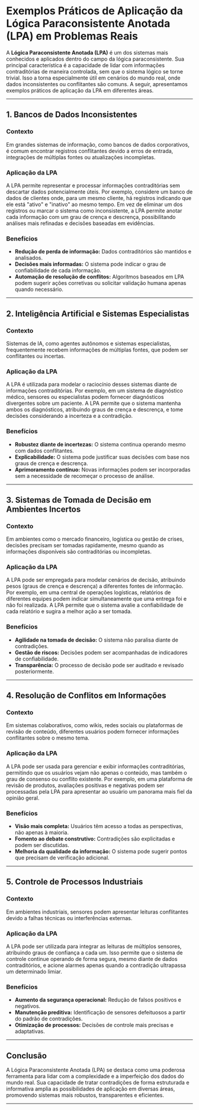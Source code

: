 
# Exemplos Práticos de Aplicação da Lógica Paraconsistente Anotada (LPA) em Problemas Reais

A **Lógica Paraconsistente Anotada (LPA)** é um dos sistemas mais conhecidos e aplicados dentro do campo da lógica paraconsistente. Sua principal característica é a capacidade de lidar com informações contraditórias de maneira controlada, sem que o sistema lógico se torne trivial. Isso a torna especialmente útil em cenários do mundo real, onde dados inconsistentes ou conflitantes são comuns. A seguir, apresentamos exemplos práticos de aplicação da LPA em diferentes áreas.

---

## 1. **Bancos de Dados Inconsistentes**

### **Contexto**
Em grandes sistemas de informação, como bancos de dados corporativos, é comum encontrar registros conflitantes devido a erros de entrada, integrações de múltiplas fontes ou atualizações incompletas.

### **Aplicação da LPA**
A LPA permite representar e processar informações contraditórias sem descartar dados potencialmente úteis. Por exemplo, considere um banco de dados de clientes onde, para um mesmo cliente, há registros indicando que ele está "ativo" e "inativo" ao mesmo tempo. Em vez de eliminar um dos registros ou marcar o sistema como inconsistente, a LPA permite anotar cada informação com um grau de crença e descrença, possibilitando análises mais refinadas e decisões baseadas em evidências.

### **Benefícios**
- **Redução de perda de informação:** Dados contraditórios são mantidos e analisados.
- **Decisões mais informadas:** O sistema pode indicar o grau de confiabilidade de cada informação.
- **Automação de resolução de conflitos:** Algoritmos baseados em LPA podem sugerir ações corretivas ou solicitar validação humana apenas quando necessário.

---

## 2. **Inteligência Artificial e Sistemas Especialistas**

### **Contexto**
Sistemas de IA, como agentes autônomos e sistemas especialistas, frequentemente recebem informações de múltiplas fontes, que podem ser conflitantes ou incertas.

### **Aplicação da LPA**
A LPA é utilizada para modelar o raciocínio desses sistemas diante de informações contraditórias. Por exemplo, em um sistema de diagnóstico médico, sensores ou especialistas podem fornecer diagnósticos divergentes sobre um paciente. A LPA permite que o sistema mantenha ambos os diagnósticos, atribuindo graus de crença e descrença, e tome decisões considerando a incerteza e a contradição.

### **Benefícios**
- **Robustez diante de incertezas:** O sistema continua operando mesmo com dados conflitantes.
- **Explicabilidade:** O sistema pode justificar suas decisões com base nos graus de crença e descrença.
- **Aprimoramento contínuo:** Novas informações podem ser incorporadas sem a necessidade de recomeçar o processo de análise.

---

## 3. **Sistemas de Tomada de Decisão em Ambientes Incertos**

### **Contexto**
Em ambientes como o mercado financeiro, logística ou gestão de crises, decisões precisam ser tomadas rapidamente, mesmo quando as informações disponíveis são contraditórias ou incompletas.

### **Aplicação da LPA**
A LPA pode ser empregada para modelar cenários de decisão, atribuindo pesos (graus de crença e descrença) a diferentes fontes de informação. Por exemplo, em uma central de operações logísticas, relatórios de diferentes equipes podem indicar simultaneamente que uma entrega foi e não foi realizada. A LPA permite que o sistema avalie a confiabilidade de cada relatório e sugira a melhor ação a ser tomada.

### **Benefícios**
- **Agilidade na tomada de decisão:** O sistema não paralisa diante de contradições.
- **Gestão de riscos:** Decisões podem ser acompanhadas de indicadores de confiabilidade.
- **Transparência:** O processo de decisão pode ser auditado e revisado posteriormente.

---

## 4. **Resolução de Conflitos em Informações**

### **Contexto**
Em sistemas colaborativos, como wikis, redes sociais ou plataformas de revisão de conteúdo, diferentes usuários podem fornecer informações conflitantes sobre o mesmo tema.

### **Aplicação da LPA**
A LPA pode ser usada para gerenciar e exibir informações contraditórias, permitindo que os usuários vejam não apenas o conteúdo, mas também o grau de consenso ou conflito existente. Por exemplo, em uma plataforma de revisão de produtos, avaliações positivas e negativas podem ser processadas pela LPA para apresentar ao usuário um panorama mais fiel da opinião geral.

### **Benefícios**
- **Visão mais completa:** Usuários têm acesso a todas as perspectivas, não apenas à maioria.
- **Fomento ao debate construtivo:** Contradições são explicitadas e podem ser discutidas.
- **Melhoria da qualidade da informação:** O sistema pode sugerir pontos que precisam de verificação adicional.

---

## 5. **Controle de Processos Industriais**

### **Contexto**
Em ambientes industriais, sensores podem apresentar leituras conflitantes devido a falhas técnicas ou interferências externas.

### **Aplicação da LPA**
A LPA pode ser utilizada para integrar as leituras de múltiplos sensores, atribuindo graus de confiança a cada um. Isso permite que o sistema de controle continue operando de forma segura, mesmo diante de dados contraditórios, e acione alarmes apenas quando a contradição ultrapassa um determinado limiar.

### **Benefícios**
- **Aumento da segurança operacional:** Redução de falsos positivos e negativos.
- **Manutenção preditiva:** Identificação de sensores defeituosos a partir do padrão de contradições.
- **Otimização de processos:** Decisões de controle mais precisas e adaptativas.

---

## **Conclusão**

A Lógica Paraconsistente Anotada (LPA) se destaca como uma poderosa ferramenta para lidar com a complexidade e a imperfeição dos dados do mundo real. Sua capacidade de tratar contradições de forma estruturada e informativa amplia as possibilidades de aplicação em diversas áreas, promovendo sistemas mais robustos, transparentes e eficientes.

---
```